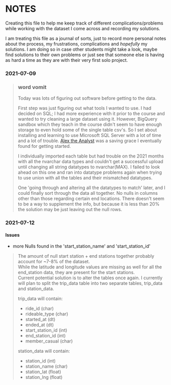 # NOTES

Creating this file to help me keep track of different complications/problems while working with the dataset I come across and recording my solutions. 

I am treating this file as a journal of sorts, just to record more personal notes about the process, my frustrations, complications and *hopefully* my solutions. I am doing so in case other students might take a look, maybe find solutions to their own problems or just see that someone else is having as hard a time as they are with their very first solo project.  

### 2021-07-09
> ### word vomit  
>Today was lots of figuring out software before getting to the data.  
>  
>First step was just figuring out what tools I wanted to use. I had decided on SQL; I had more experience with it prior to the course and wanted to try cleaning a large dataset using it. However, BigQuery sandbox which they teach in the course  didn't seem to have enough storage to even hold some of the single table csv's. So I set about installing and learning to use Microsoft SQL Server with a lot of time and a lot of trouble. [Alex the Analyst](https://www.youtube.com/watch?v=RSlqWnP-Dy8&ab_channel=AlexTheAnalyst) was a saving grace I eventually found for getting started.  
>  
>I individually imported each table but had trouble on the 2021 months with all the nvarchar data types and couldn't get a successful upload until changing all string datatypes to nvarchar(MAX). I failed to look ahead on this one and ran into datatype problems again when trying to use union with all the tables and their mismatched datatypes.  
>  
>One 'going through and altering all the datatypes to match' later, and I could finally sort through the data all together. No nulls in columns other than those regarding certain end locations. There doesn't seem to be a way to supplement the info, but because it is less than 20% the solution may be just leaving out the null rows.


### 2021-07-12

#### Issues
* more Nulls found in the 'start_station_name' and 'start_station_id'  
> The amount of null start station + end stations together probably account for ~7-8% of the dataset.  
> While the latitude and longitude values are missing as well for all the end_station data, they are present for the start stations.  
> Current potential solution is to alter the tables once again. I currently will plan to split the trip_data table into two separate tables, trip_data and station_data. 
>    
> trip_data will contain:
>  * ride_id (char)
>  * rideable_type (char)
>  * started_at (dt)
>  * ended_at (dt)
>  * start_station_id (int)
>  * end_station_id (int)
>  * member_casual (char)  
>    
> station_data will contain:
> * station_id (int)
> * station_name (char)
> * station_lat (float)
> * station_lng (float)
